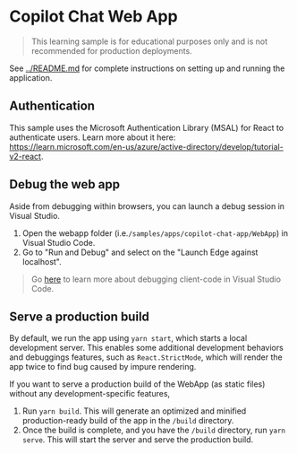# Copilot Chat Web App
> This learning sample is for educational purposes only and is not recommended for
production deployments.

See [../README.md](../README.md) for complete instructions on setting up and running the application.

## Authentication
This sample uses the Microsoft Authentication Library (MSAL) for React to authenticate users.
Learn more about it here: https://learn.microsoft.com/en-us/azure/active-directory/develop/tutorial-v2-react.

## Debug the web app
Aside from debugging within browsers, you can launch a debug session in Visual Studio.
1. Open the webapp folder (i.e.`/samples/apps/copilot-chat-app/WebApp`) in Visual Studio Code.
1. Go to "Run and Debug" and select on the "Launch Edge against localhost".
> Go [here](https://code.visualstudio.com/docs/typescript/typescript-debugging) to learn more about debugging client-code in Visual Studio Code.

## Serve a production build
By default, we run the app using `yarn start`, which starts a local development server. This enables some additional development behaviors and debuggings features, such as `React.StrictMode`, which will render the app twice to find bug caused by impure rendering.

If you want to serve a production build of the WebApp (as static files) without any development-specific features,
1. Run `yarn build`. 
    This will generate an optimized and minified production-ready build of the app in the `/build` directory.
1. Once the build is complete, and you have the `/build` directory, run `yarn serve`. 
    This will start the server and serve the production build.